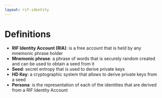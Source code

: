 ```yaml
---
layout: rif-identity
---
```


# Definitions

- **RIF Identity Account (RIA)**: is a free account that is held by any mnemonic phrase holder
- **Mnemonic phrase**: a phrase of words that is securely random created and can be used to obtain a seed from it
- **Seed**: secret entropy that is used to derive private keys
- **HD Key**: a cryptographic system that allows to derive private keys from a seed
- **Persona**: is the representation of each of the identities that are derived from a RIF Identity Account
